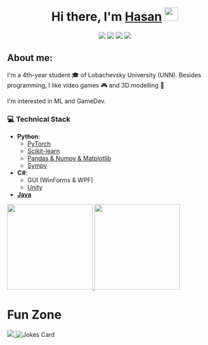 <h1 align="center">Hi there, I'm <a href="https://vk.com/renhas">Hasan</a>
<img src="https://github.com/blackcater/blackcater/raw/main/images/Hi.gif" height="32"/></h1>
<div align="center">
  <a href="mailto:emin.oren.139@gmail.com" ><img src="https://img.shields.io/badge/Gmail-D14836?style=for-the-badge&logo=gmail&logoColor=white"></a>
  <a href="https://t.me/Renhas" ><img src="https://img.shields.io/badge/Telegram-2CA5E0?style=for-the-badge&logo=telegram&logoColor=white"></a>
  <a href="https://www.kaggle.com/renhas"><img src="https://img.shields.io/badge/Kaggle-035a7d?style=for-the-badge&logo=kaggle&logoColor=white"></a>
  <a href="https://leetcode.com/Renhas/"><img src="https://img.shields.io/badge/LeetCode-000000?style=for-the-badge&logo=LeetCode&logoColor=#d16c06"></a>
</div>
  

## About me:
I'm a 4th-year student :mortar_board: of Lobachevsky University (UNN). Besides programming, I like video games :video_game: and 3D modelling :ice_cube:

I'm interested in ML and GameDev.
### :computer: Technical Stack
- **Python**:
  - <a href="https://github.com/Renhas/DS-Sber/tree/main/NN" > PyTorch </a>
  - <a href="https://github.com/Renhas/DS-Sber/tree/main/Basics"> Scikit-learn </a>
  - <a href="https://github.com/Renhas/DS-Sber/tree/main/Other"> Pandas & Numpy & Matplotlib</a>
  - <a href="https://github.com/Renhas/Nelder_Mead_method"> Sympy </a>
- **C#**:
  - GUI (WinForms & WPF)
  - <a href="https://github.com/Renhas/Food-VR"> Unity </a>
- <a href="https://github.com/Renhas/Emulator">**Java**</a>

<a href="https://github.com/anuraghazra/github-readme-stats">
<img src="https://github-readme-stats-seven-mu-74.vercel.app/api/top-langs/?username=renhas&hide=glsl,shaderlab&theme=darcula&size_weight=0.5&count_weight=0.5" height="200"/>
</a>

<a href="https://github.com/anuraghazra/github-readme-stats">
<img src="https://github-readme-stats-seven-mu-74.vercel.app//api?username=renhas&theme=darcula&show_icons=true" height="200"/>
</a>

# Fun Zone
<a  href="https://github.com/piyushsuthar/github-readme-quotes">
<img src="https://quotes-github-readme.vercel.app/api?type=horizontal&theme=dracula"/>
</a>

<img src="https://readme-jokes.vercel.app/api?&theme=dracula&hideBorder" alt="Jokes Card" />

<!--
**Renhas/Renhas** is a ✨ _special_ ✨ repository because its `README.md` (this file) appears on your GitHub profile.

Here are some ideas to get you started:

- 🔭 I’m currently working on ...
- 🌱 I’m currently learning ...
- 👯 I’m looking to collaborate on ...
- 🤔 I’m looking for help with ...
- 💬 Ask me about ...
- 📫 How to reach me: ...
- 😄 Pronouns: ...
- ⚡ Fun fact: ...
-->
